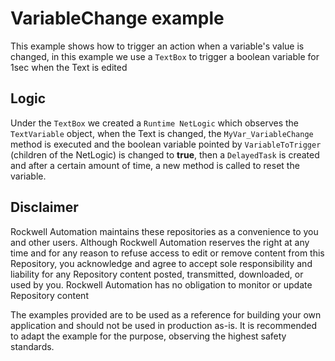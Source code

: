 # VariableChange example

This example shows how to trigger an action when a variable's value is changed, in this example we use a `TextBox` to trigger a boolean variable for 1sec when the Text is edited

## Logic

Under the `TextBox` we created a `Runtime NetLogic` which observes the `TextVariable` object, when the Text is changed, the `MyVar_VariableChange` method is executed and the boolean variable pointed by `VariableToTrigger` (children of the NetLogic) is changed to **true**, then a `DelayedTask` is created and after a certain amount of time, a new method is called to reset the variable.

## Disclaimer

Rockwell Automation maintains these repositories as a convenience to you and other users. Although Rockwell Automation reserves the right at any time and for any reason to refuse access to edit or remove content from this Repository, you acknowledge and agree to accept sole responsibility and liability for any Repository content posted, transmitted, downloaded, or used by you. Rockwell Automation has no obligation to monitor or update Repository content

The examples provided are to be used as a reference for building your own application and should not be used in production as-is. It is recommended to adapt the example for the purpose, observing the highest safety standards.
